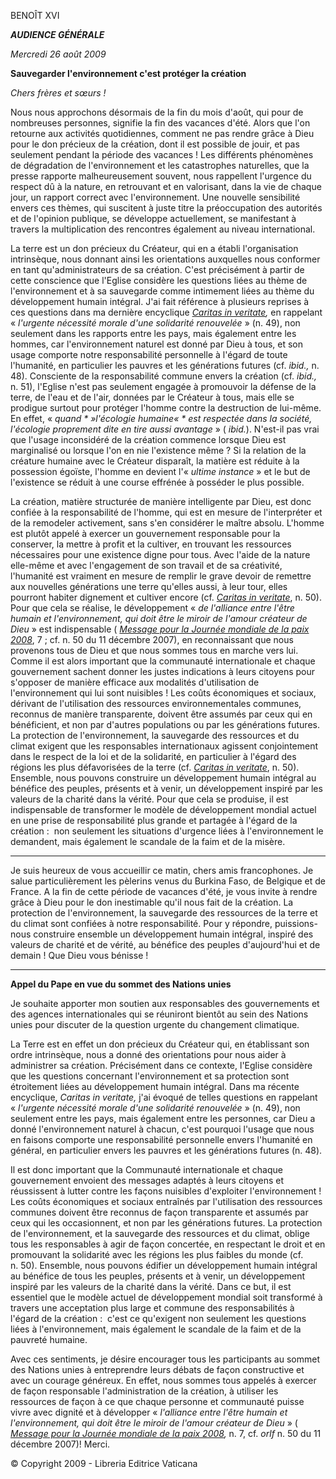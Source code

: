 BENOÎT XVI

***AUDIENCE GÉNÉRALE***

*Mercredi 26 août 2009*

**Sauvegarder l'environnement c'est protéger la création**

*Chers frères et sœurs !*

Nous nous approchons désormais de la fin du mois d'août, qui pour de nombreuses personnes, signifie la fin des vacances d'été. Alors que l'on retourne aux activités quotidiennes, comment ne pas rendre grâce à Dieu pour le don précieux de la création, dont il est possible de jouir, et pas seulement pendant la période des vacances ! Les différents phénomènes de dégradation de l'environnement et les catastrophes naturelles, que la presse rapporte malheureusement souvent, nous rappellent l'urgence du respect dû à la nature, en retrouvant et en valorisant, dans la vie de chaque jour, un rapport correct avec l'environnement. Une nouvelle sensibilité envers ces thèmes, qui suscitent à juste titre la préoccupation des autorités et de l'opinion publique, se développe actuellement, se manifestant à travers la multiplication des rencontres également au niveau international.

La terre est un don précieux du Créateur, qui en a établi l'organisation intrinsèque, nous donnant ainsi les orientations auxquelles nous conformer en tant qu'administrateurs de sa création. C'est précisément à partir de cette conscience que l'Eglise considère les questions liées au thème de l'environnement et à sa sauvegarde comme intimement liées au thème du développement humain intégral. J'ai fait référence à plusieurs reprises à ces questions dans ma dernière encyclique *[Caritas in veritate](/content/benedict-xvi/fr/encyclicals/documents/hf_ben-xvi_enc_20090629_caritas-in-veritate.html),* en rappelant « *l'urgente nécessité morale d'une solidarité renouvelée* » (n. 49), non seulement dans les rapports entre les pays, mais également entre les hommes, car l'environnement naturel est donné par Dieu à tous, et son usage comporte notre responsabilité personnelle à l'égard de toute l'humanité, en particulier les pauvres et les générations futures (cf. *ibid.,* n. 48). Consciente de la responsabilité commune envers la création (cf. *ibid.,* n. 51), l'Eglise n'est pas seulement engagée à promouvoir la défense de la terre, de l'eau et de l'air, données par le Créateur à tous, mais elle se prodigue surtout pour protéger l'homme contre la destruction de lui-même. En effet, « *quand * »l'écologie humaine« * est respectée dans la société, l'écologie proprement dite en tire aussi avantage* » ( *ibid.*). N'est-il pas vrai que l'usage inconsidéré de la création commence lorsque Dieu est marginalisé ou lorsque l'on en nie l'existence même ? Si la relation de la créature humaine avec le Créateur disparaît, la matière est réduite à la possession égoïste, l'homme en devient l'« *ultime instance* » et le but de l'existence se réduit à une course effrénée à posséder le plus possible.

La création, matière structurée de manière intelligente par Dieu, est donc confiée à la responsabilité de l'homme, qui est en mesure de l'interpréter et de la remodeler activement, sans s'en considérer le maître absolu. L'homme est plutôt appelé à exercer un gouvernement responsable pour la conserver, la mettre à profit et la cultiver, en trouvant les ressources nécessaires pour une existence digne pour tous. Avec l'aide de la nature elle-même et avec l'engagement de son travail et de sa créativité, l'humanité est vraiment en mesure de remplir le grave devoir de remettre aux nouvelles générations une terre qu'elles aussi, à leur tour, elles pourront habiter dignement et cultiver encore (cf. *[Caritas in veritate](/content/benedict-xvi/fr/encyclicals/documents/hf_ben-xvi_enc_20090629_caritas-in-veritate.html)*, n. 50). Pour que cela se réalise, le développement « *de l'alliance entre l'être humain et l'environnement, qui doit être le miroir de l'amour créateur de Dieu* » est indispensable ( *[Message pour la Journée mondiale de la paix 2008](/content/benedict-xvi/fr/messages/peace/documents/hf_ben-xvi_mes_20071208_xli-world-day-peace.html)*, 7 ; cf. n. 50 du 11 décembre 2007), en reconnaissant que nous provenons tous de Dieu et que nous sommes tous en marche vers lui. Comme il est alors important que la communauté internationale et chaque gouvernement sachent donner les justes indications à leurs citoyens pour s'opposer de manière efficace aux modalités d'utilisation de l'environnement qui lui sont nuisibles ! Les coûts économiques et sociaux, dérivant de l'utilisation des ressources environnementales communes, reconnus de manière transparente, doivent être assumés par ceux qui en bénéficient, et non par d'autres populations ou par les générations futures. La protection de l'environnement, la sauvegarde des ressources et du climat exigent que les responsables internationaux agissent conjointement dans le respect de la loi et de la solidarité, en particulier à l'égard des régions les plus défavorisées de la terre (cf. *[Caritas in veritate](/content/benedict-xvi/fr/encyclicals/documents/hf_ben-xvi_enc_20090629_caritas-in-veritate.html)*, n. 50). Ensemble, nous pouvons construire un développement humain intégral au bénéfice des peuples, présents et à venir, un développement inspiré par les valeurs de la charité dans la vérité. Pour que cela se produise, il est indispensable de transformer le modèle de développement mondial actuel en une prise de responsabilité plus grande et partagée à l'égard de la création :  non seulement les situations d'urgence liées à l'environnement le demandent, mais également le scandale de la faim et de la misère.

***

Je suis heureux de vous accueillir ce matin, chers amis francophones. Je salue particulièrement les pèlerins venus du Burkina Faso, de Belgique et de France. A la fin de cette période de vacances d'été, je vous invite à rendre grâce à Dieu pour le don inestimable qu'il nous fait de la création. La protection de l'environnement, la sauvegarde des ressources de la terre et du climat sont confiées à notre responsabilité. Pour y répondre, puissions-nous construire ensemble un développement humain intégral, inspiré des valeurs de charité et de vérité, au bénéfice des peuples d'aujourd'hui et de demain ! Que Dieu vous bénisse !

* * *

**Appel du Pape en vue du sommet des Nations unies**

Je souhaite apporter mon soutien aux responsables des gouvernements et des agences internationales qui se réuniront bientôt au sein des Nations unies pour discuter de la question urgente du changement climatique.

La Terre est en effet un don précieux du Créateur qui, en établissant son ordre intrinsèque, nous a donné des orientations pour nous aider à administrer sa création. Précisément dans ce contexte, l'Eglise considère que les questions concernant l'environnement et sa protection sont étroitement liées au développement humain intégral. Dans ma récente encyclique, *Caritas in veritate,* j'ai évoqué de telles questions en rappelant « *l'urgente nécessité morale d'une solidarité renouvelée* » (n. 49), non seulement entre les pays, mais également entre les personnes, car Dieu a donné l'environnement naturel à chacun, c'est pourquoi l'usage que nous en faisons comporte une responsabilité personnelle envers l'humanité en général, en particulier envers les pauvres et les générations futures (n. 48).

Il est donc important que la Communauté internationale et chaque gouvernement envoient des messages adaptés à leurs citoyens et réussissent à lutter contre les façons nuisibles d'exploiter l'environnement ! Les coûts économiques et sociaux entraînés par l'utilisation des ressources communes doivent être reconnus de façon transparente et assumés par ceux qui les occasionnent, et non par les générations futures. La protection de l'environnement, et la sauvegarde des ressources et du climat, oblige tous les responsables à agir de façon concertée, en respectant le droit et en promouvant la solidarité avec les régions les plus faibles du monde (cf. n. 50). Ensemble, nous pouvons édifier un développement humain intégral au bénéfice de tous les peuples, présents et à venir, un développement inspiré par les valeurs de la charité dans la vérité. Dans ce but, il est essentiel que le modèle actuel de développement mondial soit transformé à travers une acceptation plus large et commune des responsabilités à l'égard de la création :  c'est ce qu'exigent non seulement les questions liées à l'environnement, mais également le scandale de la faim et de la pauvreté humaine.

Avec ces sentiments, je désire encourager tous les participants au sommet des Nations unies à entreprendre leurs débats de façon constructive et avec un courage généreux. En effet, nous sommes tous appelés à exercer de façon responsable l'administration de la création, à utiliser les ressources de façon à ce que chaque personne et communauté puisse vivre avec dignité et à développer « *l'alliance entre l'être humain et l'environnement, qui doit être le miroir de l'amour créateur de Dieu* » ( *[Message pour la Journée mondiale de la paix 2008](/content/benedict-xvi/fr/messages/peace/documents/hf_ben-xvi_mes_20071208_xli-world-day-peace.html),* n. 7, cf. *orlf* n. 50 du 11 décembre 2007)! Merci.

© Copyright 2009 - Libreria Editrice Vaticana
